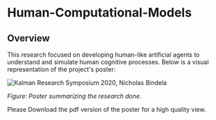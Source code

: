 # Human-Computational-Models

## Overview
This research focused on developing human-like artificial agents to understand and simulate human cognitive processes. Below is a visual representation of the project's poster:

![Kalman Research Symposium 2020, Nicholas Bindela](ResearchPoster.png)

*Figure: Poster summarizing the research done.*




Please Download the pdf version of the poster for a high quality view.
